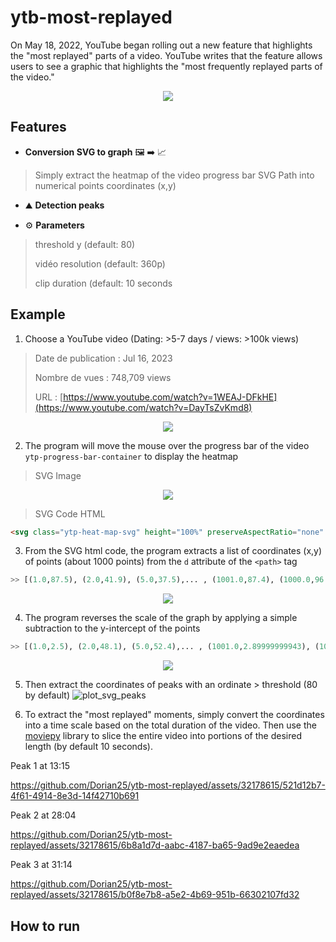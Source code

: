# ytb-most-replayed

On May 18, 2022, YouTube began rolling out a new feature that highlights the "most replayed" parts of a video. YouTube writes that the feature allows users to see a graphic that highlights the "most frequently replayed parts of the video."

<p align="center">
  <img src="https://github.com/Dorian25/ytb-most-replayed/assets/32178615/6f8e14fa-95e5-4b58-a3a6-df7fa96af62c">
</p>


## Features

- **Conversion SVG to graph** :framed_picture: :arrow_right: :chart_with_upwards_trend:
> Simply extract the heatmap of the video progress bar SVG Path into numerical points coordinates (x,y)
- :mountain: **Detection peaks**
> 
- :gear: **Parameters**
> threshold y (default: 80)
> 
> vidéo resolution (default: 360p)
> 
> clip duration (default: 10 seconds

## Example

1. Choose a YouTube video (Dating: >5-7 days / views: >100k views)
> Date de publication : Jul 16, 2023
> 
> Nombre de vues : 748,709 views  
> 
> URL : [https://www.youtube.com/watch?v=1WEAJ-DFkHE](https://www.youtube.com/watch?v=DayTsZvKmd8)
<p align="center">
  <img src="https://img.youtube.com/vi/DayTsZvKmd8/maxresdefault.jpg">
</p>

2. The program will move the mouse over the progress bar of the video `ytp-progress-bar-container` to display the heatmap

> SVG Image
<p align="center">
<img src="https://github.com/Dorian25/ytb-most-replayed/assets/32178615/d599ca0e-771b-47b4-b0ba-fed2edc21aba">
</p>

> SVG Code HTML
```html
<svg class="ytp-heat-map-svg" height="100%" preserveAspectRatio="none" version="1.1" viewBox="0 0 1000 100" width="100%" style="height: 40px;"><defs><clipPath id="3"><path class="ytp-heat-map-path" d="M 0.0,100.0 C 1.0,93.3 2.0,72.7 5.0,66.7 C 8.0,60.8 11.0,65.6 15.0,70.3 C 19.0,74.9 21.0,87.3 25.0,90.0 C 29.0,92.7 31.0,83.6 35.0,83.6 C 39.0,83.6 41.0,90.2 45.0,90.0 C 49.0,89.8 51.0,85.2 55.0,82.5 C 59.0,79.9 61.0,75.3 65.0,76.8 C 69.0,78.3 71.0,87.4 75.0,90.0 C 79.0,92.6 81.0,90.0 85.0,90.0 C 89.0,90.0 91.0,90.0 95.0,90.0 C 99.0,90.0 101.0,94.5 105.0,90.0 C 109.0,85.5 111.0,69.1 115.0,67.6 C 119.0,66.1 121.0,78.0 125.0,82.5 C 129.0,86.9 131.0,88.5 135.0,90.0 C 139.0,91.5 141.0,91.4 145.0,90.0 C 149.0,88.6 151.0,83.1 155.0,83.1 C 159.0,83.1 161.0,88.6 165.0,90.0 C 169.0,91.4 171.0,90.0 175.0,90.0 C 179.0,90.0 181.0,90.0 185.0,90.0 C 189.0,90.0 191.0,90.0 195.0,90.0 C 199.0,90.0 201.0,91.5 205.0,90.0 C 209.0,88.5 211.0,82.6 215.0,82.6 C 219.0,82.6 221.0,88.5 225.0,90.0 C 229.0,91.5 231.0,90.6 235.0,90.0 C 239.0,89.4 241.0,90.5 245.0,87.2 C 249.0,83.9 251.0,79.0 255.0,73.4 C 259.0,67.9 261.0,56.3 265.0,59.6 C 269.0,62.9 271.0,84.4 275.0,90.0 C 279.0,95.6 281.0,87.6 285.0,87.5 C 289.0,87.4 291.0,95.5 295.0,89.3 C 299.0,83.2 301.0,63.4 305.0,56.7 C 309.0,50.0 311.0,49.2 315.0,55.9 C 319.0,62.5 321.0,86.9 325.0,90.0 C 329.0,93.1 331.0,74.7 335.0,71.2 C 339.0,67.6 341.0,69.5 345.0,72.1 C 349.0,74.8 351.0,80.9 355.0,84.5 C 359.0,88.0 361.0,88.9 365.0,89.8 C 369.0,90.7 371.0,91.2 375.0,89.1 C 379.0,87.0 381.0,82.2 385.0,79.4 C 389.0,76.6 391.0,74.7 395.0,75.1 C 399.0,75.5 401.0,88.6 405.0,81.4 C 409.0,74.1 411.0,55.0 415.0,38.8 C 419.0,22.5 421.0,-5.0 425.0,0.0 C 429.0,5.0 431.0,46.0 435.0,64.0 C 439.0,81.9 441.0,84.6 445.0,89.8 C 449.0,95.0 451.0,90.0 455.0,90.0 C 459.0,90.0 461.0,90.0 465.0,90.0 C 469.0,90.0 471.0,90.0 475.0,90.0 C 479.0,90.0 481.0,93.3 485.0,90.0 C 489.0,86.7 491.0,75.6 495.0,73.6 C 499.0,71.5 501.0,76.3 505.0,79.6 C 509.0,82.9 511.0,88.3 515.0,90.0 C 519.0,91.7 521.0,88.0 525.0,88.0 C 529.0,88.0 531.0,89.6 535.0,90.0 C 539.0,90.4 541.0,90.0 545.0,90.0 C 549.0,90.0 551.0,90.0 555.0,90.0 C 559.0,90.0 561.0,90.0 565.0,90.0 C 569.0,90.0 571.0,90.2 575.0,90.0 C 579.0,89.8 581.0,89.9 585.0,89.1 C 589.0,88.4 591.0,86.2 595.0,86.4 C 599.0,86.5 601.0,92.5 605.0,90.0 C 609.0,87.5 611.0,74.0 615.0,74.0 C 619.0,74.0 621.0,88.0 625.0,90.0 C 629.0,92.0 631.0,83.8 635.0,83.8 C 639.0,83.8 641.0,88.8 645.0,90.0 C 649.0,91.2 651.0,90.0 655.0,90.0 C 659.0,90.0 661.0,90.0 665.0,90.0 C 669.0,90.0 671.0,90.0 675.0,90.0 C 679.0,90.0 681.0,90.0 685.0,90.0 C 689.0,90.0 691.0,91.2 695.0,90.0 C 699.0,88.8 701.0,84.0 705.0,84.0 C 709.0,84.0 711.0,90.3 715.0,90.0 C 719.0,89.7 721.0,82.6 725.0,82.4 C 729.0,82.1 731.0,87.2 735.0,88.7 C 739.0,90.3 741.0,90.4 745.0,90.0 C 749.0,89.6 751.0,90.0 755.0,86.8 C 759.0,83.6 761.0,74.1 765.0,74.2 C 769.0,74.2 771.0,84.5 775.0,87.0 C 779.0,89.4 781.0,91.5 785.0,86.5 C 789.0,81.6 791.0,64.2 795.0,62.1 C 799.0,60.0 801.0,74.1 805.0,76.2 C 809.0,78.3 811.0,72.5 815.0,72.5 C 819.0,72.6 821.0,76.7 825.0,76.5 C 829.0,76.3 831.0,79.3 835.0,71.5 C 839.0,63.7 841.0,41.0 845.0,37.5 C 849.0,34.1 851.0,48.4 855.0,54.5 C 859.0,60.6 861.0,63.7 865.0,68.2 C 869.0,72.6 871.0,86.1 875.0,76.7 C 879.0,67.2 881.0,33.9 885.0,21.1 C 889.0,8.2 891.0,6.4 895.0,12.5 C 899.0,18.6 901.0,44.3 905.0,51.6 C 909.0,58.9 911.0,46.6 915.0,48.9 C 919.0,51.3 921.0,55.2 925.0,63.3 C 929.0,71.4 931.0,84.4 935.0,89.3 C 939.0,94.3 941.0,88.8 945.0,87.8 C 949.0,86.8 951.0,86.9 955.0,84.4 C 959.0,81.8 961.0,75.9 965.0,75.2 C 969.0,74.4 971.0,81.1 975.0,80.6 C 979.0,80.0 981.0,87.8 985.0,72.4 C 989.0,56.9 992.0,17.2 995.0,3.4 C 998.0,-10.4 999.0,-16.0 1000.0,3.4 C 1001.0,22.7 1000.0,80.7 1000.0,100.0" fill="white"></path></clipPath></defs><rect class="ytp-heat-map-graph" clip-path="url(#3)" fill="white" fill-opacity="0.2" height="100%" width="100%" x="0" y="0"></rect><rect class="ytp-heat-map-hover" clip-path="url(#3)" fill="white" height="100%" x="0" y="0"></rect><rect class="ytp-heat-map-play" clip-path="url(#3)" height="100%" x="0" y="0"></rect></svg>
```

3. From the SVG html code, the program extracts a list of coordinates (x,y) of points (about 1000 points) from the `d` attribute of the `<path>` tag
```python
>> [(1.0,87.5), (2.0,41.9), (5.0,37.5),... , (1001.0,87.4), (1000.0,96.8), (1000.0,100.0)]
```
<p align="center">
<img src="https://github.com/Dorian25/ytb-most-replayed/assets/32178615/daae76b6-b93a-40ef-9a2b-00bd3e5fe5dc">
</p>

4. The program reverses the scale of the graph by applying a simple subtraction to the y-intercept of the points
```python
>> [(1.0,2.5), (2.0,48.1), (5.0,52.4),... , (1001.0,2.89999999943), (1000.0,0.0), (1000.0,0.0)]
```
<p align="center">
<img src="https://github.com/Dorian25/ytb-most-replayed/assets/32178615/ec2019b2-19c3-4513-86af-a263f5c8d13d">
</p>

5. Then extract the coordinates of peaks with an ordinate > threshold (80 by default)
![plot_svg_peaks](https://github.com/Dorian25/ytb-most-replayed/assets/32178615/300cfa23-9e94-4c85-a6f0-7e61a4f51ebb)

6. To extract the "most replayed" moments, simply convert the coordinates into a time scale based on the total duration of the video. Then use the [moviepy](https://github.com/Zulko/moviepy) library to slice the entire video into portions of the desired length (by default 10 seconds).

Peak 1 at 13:15

https://github.com/Dorian25/ytb-most-replayed/assets/32178615/521d12b7-4f61-4914-8e3d-14f42710b691

Peak 2 at 28:04

https://github.com/Dorian25/ytb-most-replayed/assets/32178615/6b8a1d7d-aabc-4187-ba65-9ad9e2eaedea

Peak 3 at 31:14

https://github.com/Dorian25/ytb-most-replayed/assets/32178615/b0f8e7b8-a5e2-4b69-951b-66302107fd32









## How to run
